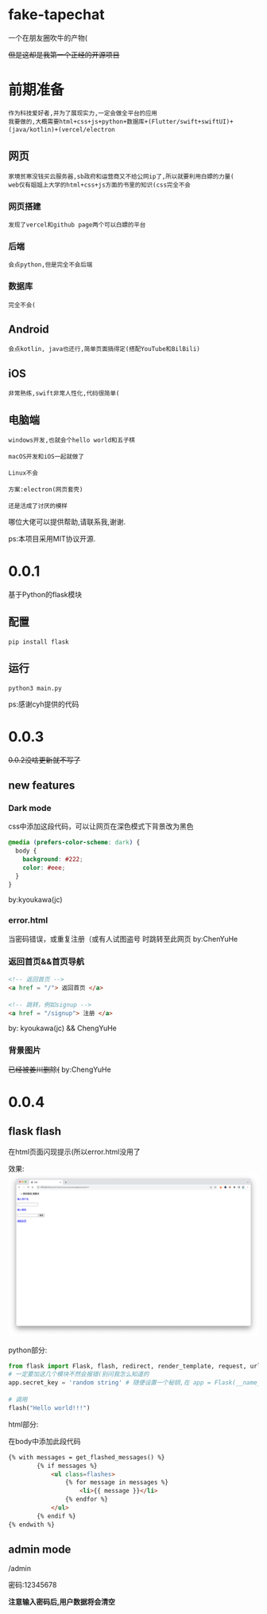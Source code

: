 # fake-tapechat
一个在朋友圈吹牛的产物(

~~但是这却是我第一个正经的开源项目~~

# 前期准备
	作为科技爱好者,并为了展现实力,一定会做全平台的应用
	我要做的,大概需要html+css+js+python+数据库+(Flutter/swift+swiftUI)+(java/kotlin)+(vercel/electron
## 网页
	家境贫寒没钱买云服务器,sb政府和运营商又不给公网ip了,所以就要利用白嫖的力量(
	web仅有姐姐上大学的html+css+js方面的书里的知识(css完全不会
### 网页搭建
	发现了vercel和github page两个可以白嫖的平台
### 后端
	会点python,但是完全不会后端
### 数据库
	完全不会(

## Android
	会点kotlin, java也还行,简单页面搞得定(搭配YouTube和BilBili)

## iOS
	非常熟练,swift非常人性化,代码很简单(

## 电脑端
	windows开发,也就会个hello world和五子棋

	macOS开发和iOS一起就做了

	Linux不会

	方案:electron(网页套壳)

	还是活成了讨厌的模样

哪位大佬可以提供帮助,请联系我,谢谢.

ps:本项目采用MIT协议开源.

# 0.0.1
基于Python的flask模块

## 配置
```shell
pip install flask
```

## 运行
```shell
python3 main.py
```

ps:感谢cyh提供的代码

# 0.0.3
~~0.0.2没啥更新就不写了~~
## new features
### Dark mode
css中添加这段代码，可以让网页在深色模式下背景改为黑色
```css
@media (prefers-color-scheme: dark) {
  body {
    background: #222;
    color: #eee;
  }
}
```
by:kyoukawa(jc)
### error.html
当密码错误，或重复注册（或有人试图盗号 时跳转至此网页
by:ChenYuHe
### 返回首页&&首页导航
```html
<!-- 返回首页 -->
<a href = "/"> 返回首页 </a>

<!-- 跳转，例如signup -->
<a href = "/signup"> 注册 </a>
```
by: kyoukawa(jc) && ChengYuHe

### 背景图片
~~已经被姜川删除(~~
by:ChengYuHe

# 0.0.4
## flask flash
在html页面闪现提示(所以error.html没用了

效果:
![](./static/README/0.0.4/flash-eg.png)

python部分:
```python
from flask import Flask, flash, redirect, render_template, request, url_for
# 一定要加这几个模块不然会报错(别问我怎么知道的
app.secret_key = 'random string' # 随便设置一个秘钥,在 app = Flask(__name__) 的后面写

# 调用
flash("Hello world!!!")
```

html部分:

在body中添加此段代码
```html
{% with messages = get_flashed_messages() %}
		{% if messages %}
			<ul class=flashes>
				{% for message in messages %}
					<li>{{ message }}</li>
				{% endfor %}
			</ul>
        {% endif %}
{% endwith %}
```

## admin mode
/admin

密码:12345678

**注意输入密码后,用户数据将会清空**
